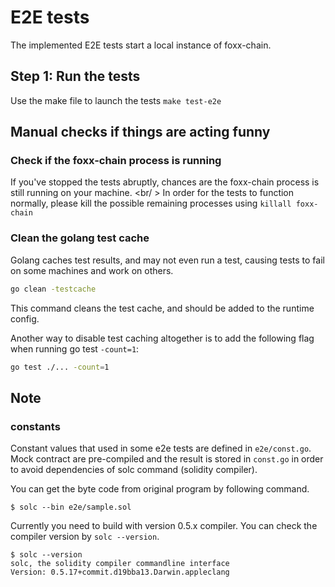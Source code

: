 # E2E tests

The implemented E2E tests start a local instance of foxx-chain.

## Step 1: Run the tests

Use the make file to launch the tests `make test-e2e`

## Manual checks if things are acting funny

### Check if the foxx-chain process is running

If you've stopped the tests abruptly, chances are the foxx-chain process is still running on your machine. <br/ >
In order for the tests to function normally, please kill the possible remaining processes using `killall foxx-chain`

### Clean the golang test cache

Golang caches test results, and may not even run a test, causing tests to fail on some machines and work on others.
````bash
go clean -testcache
````

This command cleans the test cache, and should be added to the runtime config.

Another way to disable test caching altogether is to add the following flag when running go test `-count=1`:
````bash
go test ./... -count=1
````

## Note

### constants

Constant values that used in some e2e tests are defined in `e2e/const.go`.
Mock contract are pre-compiled and the result is stored in `const.go` in order to avoid dependencies of solc command (solidity compiler).

You can get the byte code from original program by following command.

```shell
$ solc --bin e2e/sample.sol
```

Currently you need to build with version 0.5.x compiler. You can check the compiler version by `solc --version`.

```shell
$ solc --version
solc, the solidity compiler commandline interface
Version: 0.5.17+commit.d19bba13.Darwin.appleclang
```
